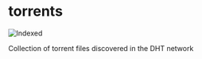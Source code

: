 torrents 
========
![Indexed](https://img.shields.io/badge/indexed-49971-blue)

Collection of torrent files discovered in the DHT network
